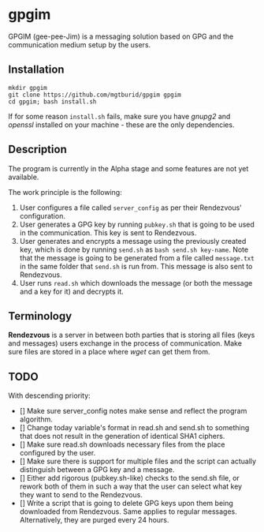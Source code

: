 # gpgim
GPGIM (gee-pee-Jim) is a messaging solution based on GPG and the communication medium setup by the users.

## Installation
```
mkdir gpgim
git clone https://github.com/mgtburid/gpgim gpgim
cd gpgim; bash install.sh
```
If for some reason ```install.sh``` fails, make sure you have _gnupg2_ and _openssl_ installed on your machine - these are the only dependencies.

## Description
The program is currently in the Alpha stage and some features are not yet available.

The work principle is the following:
1. User configures a file called ```server_config``` as per their Rendezvous' configuration.
2. User generates a GPG key by running ```pubkey.sh``` that is going to be used in the communication. This key is sent to Rendezvous.
3. User generates and encrypts a message using the previously created key, which is done by running ```send.sh``` as ```bash send.sh key-name```. Note that the message is going to be generated from a file called ```message.txt``` in the same folder that ```send.sh``` is run from. This message is also sent to Rendezvous.
4. User runs ```read.sh``` which downloads the message (or both the message and a key for it) and decrypts it.

## Terminology
**Rendezvous** is a server in between both parties that is storing all files (keys and messages) users exchange in the process of communication. Make sure files are stored in a place where _wget_ can get them from.

## TODO
With descending priority:
- [] Make sure server_config notes make sense and reflect the program algorithm.
- [] Change today variable's format in read.sh and send.sh to something that does not result in the generation of identical SHA1 ciphers.
- [] Make sure read.sh downloads necessary files from the place configured by the user.
- [] Make sure there is support for multiple files and the script can actually distinguish between a GPG key and a message.
- [] Either add rigorous (pubkey.sh-like) checks to the send.sh file, or rework both of them in such a way that the user can select what key they want to send to the Rendezvous.
- [] Write a script that is going to delete GPG keys upon them being downloaded from Rendezvous. Same applies to regular messages. Alternatively, they are purged every 24 hours.

